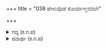 +++
title = "038 ಹೇಳುವೊಡೆ ರೋಮಾಞ್ಚನವಲೇ"

+++

<details><summary>ಗದ್ಯ (ಕ.ಗ.ಪ) </summary>

38. ಅರಸನೇ ಕೇಳು. ಕೈಲಾಸವಾಸಿಯಾದ ಶಿವನಲೀಲೆಯನ್ನು ಹೇಳುವಾಗ ರೋಮಾಂಚನವೆನಿಸುತ್ತದೆ. ಭಕ್ತನನ್ನು ಕಾಣಬೇಕೆಂಬುದು ಶಿವನ ಉದ್ದೇಶವಲ್ಲವೆ? ಶಿವನ ಸೇನೆ ಇಂದ್ರಕೀಲ ಪರ್ವತಕ್ಕೆ ಬಂದು ಆ ಪರ್ವತವನ್ನು ಮುತ್ತಿ  ಅದ್ಭುತವನ್ನುಂಟು ಮಾಡಿದ ಬೇಟೆಯ ಸಂಭ್ರಮವನ್ನು ಏನು ಹೇಳಲಿ ?
</details>

<details><summary>ಪದಾರ್ಥ (ಕ.ಗ.ಪ) </summary>

ಕೈರಾತ- ಬೇಟೆಗಾರರಿಗೆ ಸಂಬಂಧಿಸಿದ
</details>
